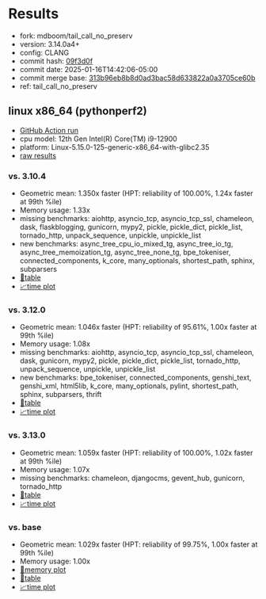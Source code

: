 # Results

- fork: mdboom/tail_call_no_preserv
- version: 3.14.0a4+
- config: CLANG
- commit hash: [09f3d0f](https://github.com/mdboom/cpython/commit/09f3d0f)
- commit date: 2025-01-16T14:42:06-05:00
- commit merge base: [313b96eb8b8d0ad3bac58d633822a0a3705ce60b](https://github.com/python/cpython/commit/313b96eb8b8d0ad3bac58d633822a0a3705ce60b)
- ref: tail_call_no_preserv

## linux x86_64 (pythonperf2)

- [GitHub Action run](https://github.com/faster-cpython/benchmarking/actions/runs/12816391983)
- cpu model: 12th Gen Intel(R) Core(TM) i9-12900
- platform: Linux-5.15.0-125-generic-x86_64-with-glibc2.35
- [raw results](bm-20250116-pythonperf2-x86_64-mdboom-tail_call_no_preserv-3.14.0a4%2B-09f3d0f.json)

### vs. 3.10.4

- Geometric mean: 1.350x faster (HPT: reliability of 100.00%, 1.24x faster at 99th %ile)
- Memory usage: 1.33x
- missing benchmarks: aiohttp, asyncio_tcp, asyncio_tcp_ssl, chameleon, dask, flaskblogging, gunicorn, mypy2, pickle, pickle_dict, pickle_list, tornado_http, unpack_sequence, unpickle, unpickle_list
- new benchmarks: async_tree_cpu_io_mixed_tg, async_tree_io_tg, async_tree_memoization_tg, async_tree_none_tg, bpe_tokeniser, connected_components, k_core, many_optionals, shortest_path, sphinx, subparsers
- [📄table](bm-20250116-pythonperf2-x86_64-mdboom-tail_call_no_preserv-3.14.0a4%2B-09f3d0f-vs-3.10.4.md)
- [📈time plot](bm-20250116-pythonperf2-x86_64-mdboom-tail_call_no_preserv-3.14.0a4%2B-09f3d0f-vs-3.10.4.svg)

### vs. 3.12.0

- Geometric mean: 1.046x faster (HPT: reliability of 95.61%, 1.00x faster at 99th %ile)
- Memory usage: 1.08x
- missing benchmarks: aiohttp, asyncio_tcp, asyncio_tcp_ssl, chameleon, dask, gunicorn, mypy2, pickle, pickle_dict, pickle_list, tornado_http, unpack_sequence, unpickle, unpickle_list
- new benchmarks: bpe_tokeniser, connected_components, genshi_text, genshi_xml, html5lib, k_core, many_optionals, pylint, shortest_path, sphinx, subparsers, thrift
- [📄table](bm-20250116-pythonperf2-x86_64-mdboom-tail_call_no_preserv-3.14.0a4%2B-09f3d0f-vs-3.12.0.md)
- [📈time plot](bm-20250116-pythonperf2-x86_64-mdboom-tail_call_no_preserv-3.14.0a4%2B-09f3d0f-vs-3.12.0.svg)

### vs. 3.13.0

- Geometric mean: 1.059x faster (HPT: reliability of 100.00%, 1.02x faster at 99th %ile)
- Memory usage: 1.07x
- missing benchmarks: chameleon, djangocms, gevent_hub, gunicorn, tornado_http
- [📄table](bm-20250116-pythonperf2-x86_64-mdboom-tail_call_no_preserv-3.14.0a4%2B-09f3d0f-vs-3.13.0.md)
- [📈time plot](bm-20250116-pythonperf2-x86_64-mdboom-tail_call_no_preserv-3.14.0a4%2B-09f3d0f-vs-3.13.0.svg)

### vs. base

- Geometric mean: 1.029x faster (HPT: reliability of 99.75%, 1.00x faster at 99th %ile)
- Memory usage: 1.00x
- [🧠memory plot](bm-20250116-pythonperf2-x86_64-mdboom-tail_call_no_preserv-3.14.0a4%2B-09f3d0f-vs-base-mem.svg)
- [📄table](bm-20250116-pythonperf2-x86_64-mdboom-tail_call_no_preserv-3.14.0a4%2B-09f3d0f-vs-base.md)
- [📈time plot](bm-20250116-pythonperf2-x86_64-mdboom-tail_call_no_preserv-3.14.0a4%2B-09f3d0f-vs-base.svg)

